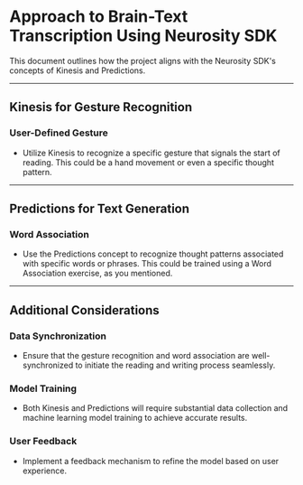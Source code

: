 # Approach to Brain-Text Transcription Using Neurosity SDK

This document outlines how the project aligns with the Neurosity SDK's concepts of Kinesis and Predictions.

---

## Kinesis for Gesture Recognition

### User-Defined Gesture
- Utilize Kinesis to recognize a specific gesture that signals the start of reading. This could be a hand movement or even a specific thought pattern.

---

## Predictions for Text Generation

### Word Association
- Use the Predictions concept to recognize thought patterns associated with specific words or phrases. This could be trained using a Word Association exercise, as you mentioned.

---

## Additional Considerations

### Data Synchronization
- Ensure that the gesture recognition and word association are well-synchronized to initiate the reading and writing process seamlessly.

### Model Training
- Both Kinesis and Predictions will require substantial data collection and machine learning model training to achieve accurate results.

### User Feedback
- Implement a feedback mechanism to refine the model based on user experience.
